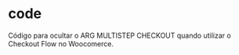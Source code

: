 # code

Código para ocultar o ARG MULTISTEP CHECKOUT quando utilizar o Checkout Flow no Woocomerce.

